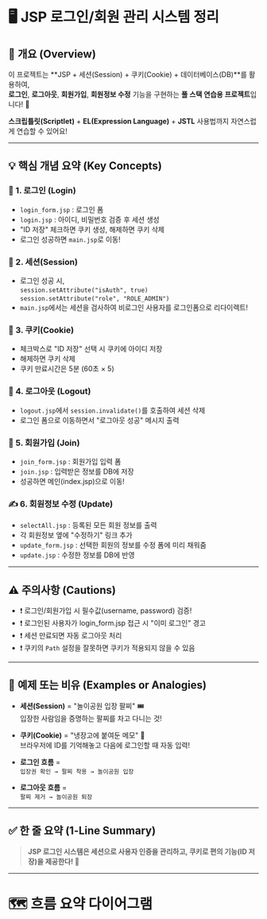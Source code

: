# 🖥️ JSP 로그인/회원 관리 시스템 정리

## 📌 개요 (Overview)

이 프로젝트는 **JSP + 세션(Session) + 쿠키(Cookie) + 데이터베이스(DB)**를 활용하여,  
**로그인**, **로그아웃**, **회원가입**, **회원정보 수정** 기능을 구현하는 **풀 스택 연습용 프로젝트**입니다! 🎯

**스크립틀릿(Scriptlet)** + **EL(Expression Language)** + **JSTL** 사용법까지 자연스럽게 연습할 수 있어요!  

---

## 💡 핵심 개념 요약 (Key Concepts)

### 🔑 1. 로그인 (Login)

- `login_form.jsp` : 로그인 폼
- `login.jsp` : 아이디, 비밀번호 검증 후 세션 생성
- "ID 저장" 체크하면 쿠키 생성, 해제하면 쿠키 삭제
- 로그인 성공하면 `main.jsp`로 이동!

### 🔐 2. 세션(Session)

- 로그인 성공 시,  
  `session.setAttribute("isAuth", true)`  
  `session.setAttribute("role", "ROLE_ADMIN")`
- `main.jsp`에서는 세션을 검사하여 비로그인 사용자를 로그인폼으로 리다이렉트!

### 🍪 3. 쿠키(Cookie)

- 체크박스로 "ID 저장" 선택 시 쿠키에 아이디 저장
- 해제하면 쿠키 삭제
- 쿠키 만료시간은 5분 (60초 × 5)

### 🚪 4. 로그아웃 (Logout)

- `logout.jsp`에서 `session.invalidate()`를 호출하여 세션 삭제
- 로그인 폼으로 이동하면서 "로그아웃 성공" 메시지 출력

### 📝 5. 회원가입 (Join)

- `join_form.jsp` : 회원가입 입력 폼
- `join.jsp` : 입력받은 정보를 DB에 저장
- 성공하면 메인(index.jsp)으로 이동!

### ✍️ 6. 회원정보 수정 (Update)

- `selectAll.jsp` : 등록된 모든 회원 정보를 출력
- 각 회원정보 옆에 "수정하기" 링크 추가
- `update_form.jsp` : 선택한 회원의 정보를 수정 폼에 미리 채워줌
- `update.jsp` : 수정한 정보를 DB에 반영

---

## ⚠ 주의사항 (Cautions)

- ❗ 로그인/회원가입 시 필수값(username, password) 검증!
- ❗ 로그인된 사용자가 login_form.jsp 접근 시 "이미 로그인" 경고
- ❗ 세션 만료되면 자동 로그아웃 처리
- ❗ 쿠키의 `Path` 설정을 잘못하면 쿠키가 적용되지 않을 수 있음

---

## 🧪 예제 또는 비유 (Examples or Analogies)

- **세션(Session)** = "놀이공원 입장 팔찌" 🎟️  
  입장한 사람임을 증명하는 팔찌를 차고 다니는 것!

- **쿠키(Cookie)** = "냉장고에 붙여둔 메모" 📜  
  브라우저에 ID를 기억해놓고 다음에 로그인할 때 자동 입력!

- **로그인 흐름** =  
  `입장권 확인 → 팔찌 착용 → 놀이공원 입장`

- **로그아웃 흐름** =  
  `팔찌 제거 → 놀이공원 퇴장`

---

## ✅ 한 줄 요약 (1-Line Summary)

> **JSP 로그인 시스템은 세션으로 사용자 인증을 관리하고, 쿠키로 편의 기능(ID 저장)을 제공한다! 🚀**

---

# 🗺️ 흐름 요약 다이어그램

